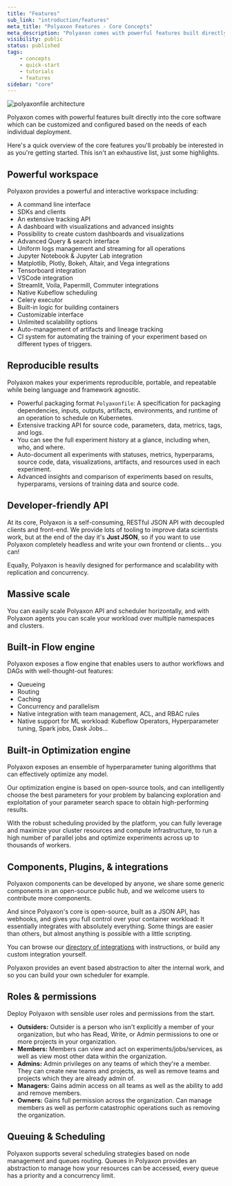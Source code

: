 ```yaml
---
title: "Features"
sub_link: "introduction/features"
meta_title: "Polyaxon Features - Core Concepts"
meta_description: "Polyaxon comes with powerful features built directly into the core software which are customizable and extensible to suit your needs."
visibility: public
status: published
tags:
    - concepts
    - quick-start
    - tutorials
    - features
sidebar: "core"
---
```


![polyaxonfile architecture](../../../../content/images/references/specification/features.png)

Polyaxon comes with powerful features built directly into the core software which can be customized and configured based on the needs of each individual deployment.

Here's a quick overview of the core features you'll probably be interested in as you're getting started. This isn't an exhaustive list, just some highlights.


## Powerful workspace

Polyaxon provides a powerful and interactive workspace including:

- A command line interface
- SDKs and clients
- An extensive tracking API
- A dashboard with visualizations and advanced insights
- Possibility to create custom dashboards and visualizations
- Advanced Query & search interface
- Uniform logs management and streaming for all operations 
- Jupyter Notebook & Jupyter Lab integration
- Matplotlib, Plotly, Bokeh, Altair, and Vega integrations
- Tensorboard integration
- VSCode integration
- Streamlit, Voila, Papermill, Commuter integrations
- Native Kubeflow scheduling
- Celery executor
- Built-in logic for building containers
- Customizable interface
- Unlimited scalability options
- Auto-management of artifacts and lineage tracking
- CI system for automating the training of your experiment based on different types of triggers.

## Reproducible results

Polyaxon makes your experiments reproducible, portable, and repeatable while being language and framework agnostic. 

- Powerful packaging format `Polyaxonfile`: A specification for packaging dependencies, inputs, outputs, artifacts, environments, and runtime of an operation to schedule on Kubernetes.
- Extensive tracking API for source code, parameters, data, metrics, tags, and logs.
- You can see the full experiment history at a glance, including when, who, and where.
- Auto-document all experiments with statuses, metrics, hyperparams, source code, data, visualizations, artifacts, and resources used in each experiment.
- Advanced insights and comparison of experiments based on results, hyperparams, versions of training data and source code.


## Developer-friendly API

At its core, Polyaxon is a self-consuming, RESTful JSON API with decoupled clients and front-end. 
We provide lots of tooling to improve data scientists work, but at the end of the day it's **Just JSON**️, 
so if you want to use Polyaxon completely headless and write your own frontend or clients... you can!

Equally, Polyaxon is heavily designed for performance and scalability with replication and concurrency.


## Massive scale

You can easily scale Polyaxon API and scheduler horizontally, and with Polyaxon agents you can scale your workload over multiple namespaces and clusters.


## Built-in Flow engine

Polyaxon exposes a flow engine that enables users to author workflows and DAGs with well-thought-out features:
 * Queueing
 * Routing
 * Caching
 * Concurrency and parallelism
 * Native integration with team management, ACL, and RBAC rules
 * Native support for ML workload: Kubeflow Operators, Hyperparameter tuning, Spark jobs, Dask Jobs...


## Built-in Optimization engine

Polyaxon exposes an ensemble of hyperparameter tuning algorithms that can effectively optimize any model.

Our optimization engine is based on open-source tools, and can intelligently choose the best parameters for your problem by balancing exploration and exploitation of your parameter search space to obtain high-performing results.

With the robust scheduling provided by the platform, you can fully leverage and maximize your cluster resources and compute infrastructure, 
to run a high number of parallel jobs and optimize experiments across up to thousands of workers. 

## Components, Plugins, & integrations

Polyaxon components can be developed by anyone, we share some generic components in an open-source public hub, 
and we welcome users to contribute more components. 

And since Polyaxon's core is open-source, built as a JSON API, has webhooks, and gives you full control over your container workload: 
It essentially integrates with absolutely everything. 
Some things are easier than others, but almost anything is possible with a little scripting.

You can browse our [directory of integrations](/integrations/) with instructions, or build any custom integration yourself.

Polyaxon provides an event based abstraction to alter the internal work, and so you can build your own scheduler for example.

## Roles & permissions

Deploy Polyaxon with sensible user roles and permissions from the start.

- **Outsiders:** Outsider is a person who isn't explicitly a member of your organization, but who has Read, Write, or Admin permissions to one or more projects in your organization.
- **Members:** Members can view and act on experiments/jobs/services, as well as view most other data within the organization.
- **Admins:** Admin privileges on any teams of which they\'re a member. They can create new teams and projects, as well as remove teams and projects which they are already admin of.
- **Managers:** Gains admin access on all teams as well as the ability to add and remove members.
- **Owners:** Gains full permission across the organization. Can manage members as well as perform catastrophic operations such as removing the organization.


## Queuing & Scheduling

Polyaxon supports several scheduling strategies based on node management and queues routing. 
Queues in Polyaxon provides an abstraction to manage how your resources can be accessed, every queue has a priority and a concurrency limit.
